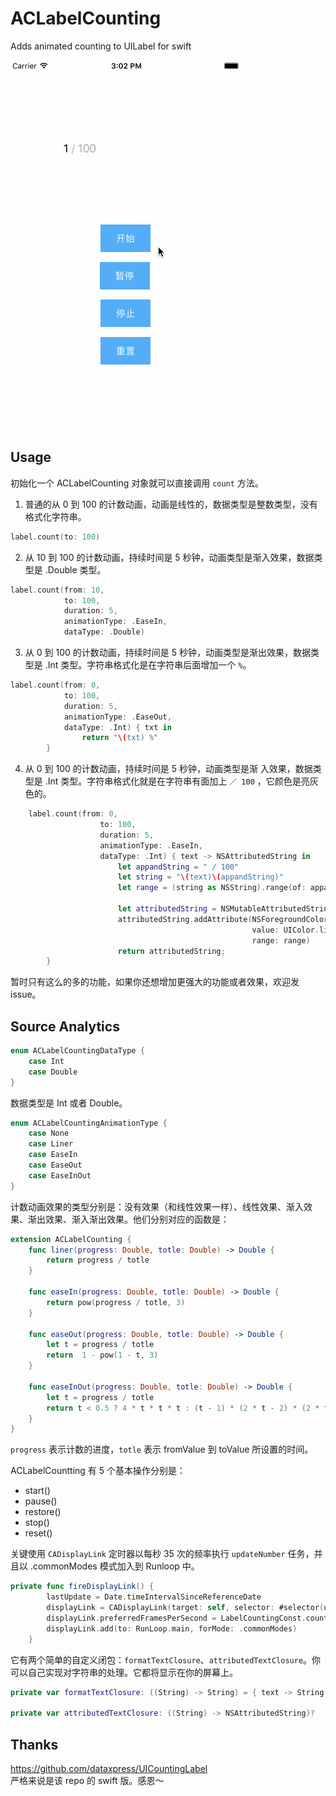 # ACLabelCounting
Adds animated counting to UILabel for swift

![](ACLabelCounting.gif)

## Usage
初始化一个 ACLabelCounting 对象就可以直接调用 `count` 方法。

1. 普通的从 0 到 100 的计数动画，动画是线性的，数据类型是整数类型，没有格式化字符串。  

``` swift
label.count(to: 100)
```

2. 从 10 到 100 的计数动画，持续时间是 5 秒钟，动画类型是渐入效果，数据类型是 .Double 类型。

``` swift
label.count(from: 10,
            to: 100,
            duration: 5,
            animationType: .EaseIn,
		    dataType: .Double)
```

3. 从 0 到 100 的计数动画，持续时间是 5 秒钟，动画类型是渐出效果，数据类型是 .Int 类型。字符串格式化是在字符串后面增加一个 `%`。

``` swift
label.count(from: 0,
            to: 100,
            duration: 5,
            animationType: .EaseOut,
            dataType: .Int) { txt in
                return "\(txt) %"
        }
```

4. 从 0 到 100 的计数动画，持续时间是 5 秒钟，动画类型是渐 入效果，数据类型是 .Int 类型。字符串格式化就是在字符串有面加上 `／ 100` ，它颜色是亮灰色的。

``` swift
    label.count(from: 0,
                    to: 100,
                    duration: 5,
                    animationType: .EaseIn,
                    dataType: .Int) { text -> NSAttributedString in
                        let appandString = " / 100"
                        let string = "\(text)\(appandString)"
                        let range = (string as NSString).range(of: appandString)
                        
                        let attributedString = NSMutableAttributedString(string: string)
                        attributedString.addAttribute(NSForegroundColorAttributeName,
                                                      value: UIColor.lightGray,
                                                      range: range)
                        return attributedString;
        }

```

暂时只有这么的多的功能，如果你还想增加更强大的功能或者效果，欢迎发 issue。
 
## Source Analytics

``` swift
enum ACLabelCountingDataType {
    case Int
    case Double
}
```
数据类型是 Int 或者 Double。

``` swift
enum ACLabelCountingAnimationType {
    case None
    case Liner
    case EaseIn
    case EaseOut
    case EaseInOut
}
```
计数动画效果的类型分别是：没有效果（和线性效果一样）、线性效果、渐入效果、渐出效果、渐入渐出效果。他们分别对应的函数是：

``` swift
extension ACLabelCounting {
    func liner(progress: Double, totle: Double) -> Double {
        return progress / totle
    }
    
    func easeIn(progress: Double, totle: Double) -> Double {
        return pow(progress / totle, 3)
    }
    
    func easeOut(progress: Double, totle: Double) -> Double {
        let t = progress / totle
        return  1 - pow(1 - t, 3)
    }
    
    func easeInOut(progress: Double, totle: Double) -> Double {
        let t = progress / totle
        return t < 0.5 ? 4 * t * t * t : (t - 1) * (2 * t - 2) * (2 * t - 2) + 1
    }
}
```
`progress` 表示计数的进度，`totle` 表示 fromValue 到 toValue 所设置的时间。

ACLabelCountting 有 5 个基本操作分别是：

- start()
- pause()
- restore()
- stop()
- reset()

关键使用 `CADisplayLink` 定时器以每秒 35 次的频率执行 `updateNumber` 任务，并且以 .commonModes 模式加入到 Runloop 中。

``` swift
private func fireDisplayLink() {
        lastUpdate = Date.timeIntervalSinceReferenceDate
        displayLink = CADisplayLink(target: self, selector: #selector(updateNumber))
        displayLink.preferredFramesPerSecond = LabelCountingConst.countRate
        displayLink.add(to: RunLoop.main, forMode: .commonModes)
    }
```

它有两个简单的自定义闭包：`formatTextClosure`、`attributedTextClosure`。你可以自己实现对字符串的处理。它都将显示在你的屏幕上。

``` swift
private var formatTextClosure: ((String) -> String) = { text -> String in return text }

private var attributedTextClosure: ((String) -> NSAttributedString)?
```
## Thanks
https://github.com/dataxpress/UICountingLabel  
严格来说是该 repo 的 swift 版。感恩～

